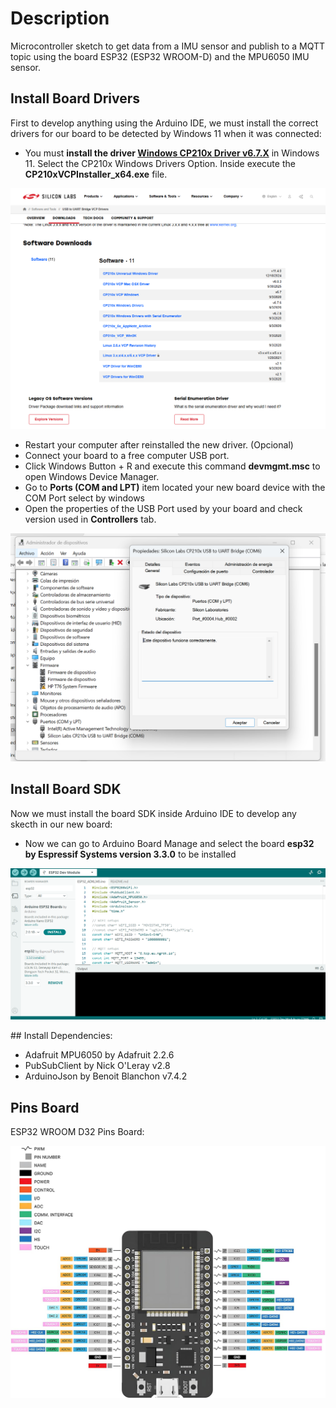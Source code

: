 # Description
Microcontroller sketch to get data from a IMU sensor and publish to a MQTT topic using the board ESP32 (ESP32 WROOM-D) and the MPU6050 IMU sensor.

## Install Board Drivers

First to develop anything using the Arduino IDE, we must install the correct drivers for our board to be detected by Windows 11 when it was connected:

- You must **install the driver [Windows CP210x Driver v6.7.X](https://www.silabs.com/software-and-tools/usb-to-uart-bridge-vcp-drivers?tab=downloads)** in Windows 11. Select the CP210x Windows Drivers Option. Inside execute the **CP210xVCPInstaller_x64.exe** file.

![ESP32 board drivers](../captures/ESP32_board_drivers.png "ESP32 board drivers")

- Restart your computer after reinstalled the new driver. (Opcional)
- Connect your board to a free computer USB port.
- Click Windows Button + R and execute this command **devmgmt.msc** to open Windows Device Manager.
- Go to **Ports (COM and LPT)** item located your new board device with the COM Port select by windows
- Open the properties of the USB Port used by your board and check version used in **Controllers** tab.

![CH340 Driver version](../captures/CP210x_driver_version.png "CH340 Driver version")

## Install Board SDK

Now we must install the board SDK inside Arduino IDE to develop any skecth in our new board:

- Now we can go to Arduino Board Manage and select the board **esp32 by Espressif Systems version 3.3.0** to be installed

![ESP32 Board](../captures/ESP32_board.png "ESP32 Board")

## Install Dependencies:

- Adafruit MPU6050 by Adafruit 2.2.6
- PubSubClient by Nick O'Leray v2.8
- ArduinoJson by Benoit Blanchon v7.4.2

## Pins Board

ESP32 WROOM D32 Pins Board:

![ESP32 Pins Board](../captures/ESP32_WROOM_D.jpg "ESP32 Pins Board")